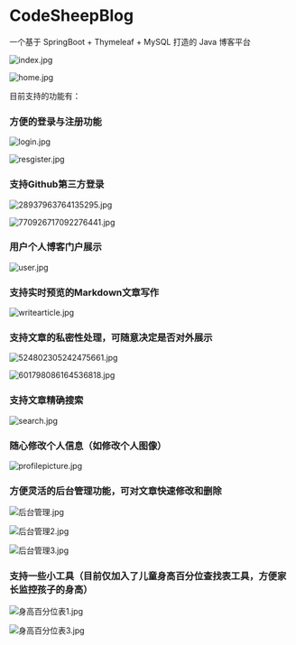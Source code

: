 # CodeSheepBlog

一个基于 SpringBoot + Thymeleaf + MySQL 打造的 Java 博客平台

![index.jpg](https://upload-images.jianshu.io/upload_images/9824247-e3400fbe6f1014a1.jpg?imageMogr2/auto-orient/strip%7CimageView2/2/w/1240)


![home.jpg](https://upload-images.jianshu.io/upload_images/9824247-7932d4ec31a7bbeb.jpg?imageMogr2/auto-orient/strip%7CimageView2/2/w/1240)

目前支持的功能有：


### 方便的登录与注册功能


![login.jpg](https://upload-images.jianshu.io/upload_images/9824247-7b5a18597f10c43e.jpg?imageMogr2/auto-orient/strip%7CimageView2/2/w/1240)

![resgister.jpg](https://upload-images.jianshu.io/upload_images/9824247-3425db7b7a92cf50.jpg?imageMogr2/auto-orient/strip%7CimageView2/2/w/1240)


### 支持Github第三方登录


![28937963764135295.jpg](https://upload-images.jianshu.io/upload_images/9824247-eb42b9ac08bd31a4.jpg?imageMogr2/auto-orient/strip%7CimageView2/2/w/1240)


![770926717092276441.jpg](https://upload-images.jianshu.io/upload_images/9824247-398f23dfc404f09a.jpg?imageMogr2/auto-orient/strip%7CimageView2/2/w/1240)

### 用户个人博客门户展示

![user.jpg](https://upload-images.jianshu.io/upload_images/9824247-601cd78b2b4c5598.jpg?imageMogr2/auto-orient/strip%7CimageView2/2/w/1240)

### 支持实时预览的Markdown文章写作

![writearticle.jpg](https://upload-images.jianshu.io/upload_images/9824247-c634b255b810eff8.jpg?imageMogr2/auto-orient/strip%7CimageView2/2/w/1240)

### 支持文章的私密性处理，可随意决定是否对外展示

![524802305242475661.jpg](https://upload-images.jianshu.io/upload_images/9824247-8fc65d96f1442dcc.jpg?imageMogr2/auto-orient/strip%7CimageView2/2/w/1240)


![601798086164536818.jpg](https://upload-images.jianshu.io/upload_images/9824247-b1339460760074a3.jpg?imageMogr2/auto-orient/strip%7CimageView2/2/w/1240)


### 支持文章精确搜索

![search.jpg](https://upload-images.jianshu.io/upload_images/9824247-f3237d5a71190e3d.jpg?imageMogr2/auto-orient/strip%7CimageView2/2/w/1240)

### 随心修改个人信息（如修改个人图像）

![profilepicture.jpg](https://upload-images.jianshu.io/upload_images/9824247-c3683e02c4fa3b9a.jpg?imageMogr2/auto-orient/strip%7CimageView2/2/w/1240)

### 方便灵活的后台管理功能，可对文章快速修改和删除


![后台管理.jpg](https://upload-images.jianshu.io/upload_images/9824247-47d52fd9b65d1b5c.jpg?imageMogr2/auto-orient/strip%7CimageView2/2/w/1240)

![后台管理2.jpg](https://upload-images.jianshu.io/upload_images/9824247-7eb5beac89027aba.jpg?imageMogr2/auto-orient/strip%7CimageView2/2/w/1240)

![后台管理3.jpg](https://upload-images.jianshu.io/upload_images/9824247-07451f013e581cd9.jpg?imageMogr2/auto-orient/strip%7CimageView2/2/w/1240)

### 支持一些小工具（目前仅加入了儿童身高百分位查找表工具，方便家长监控孩子的身高）

![身高百分位表1.jpg](https://upload-images.jianshu.io/upload_images/9824247-af5b530a0f9ca28e.jpg?imageMogr2/auto-orient/strip%7CimageView2/2/w/1240)

![身高百分位表3.jpg](https://upload-images.jianshu.io/upload_images/9824247-06b34179670c5e2d.jpg?imageMogr2/auto-orient/strip%7CimageView2/2/w/1240)            
